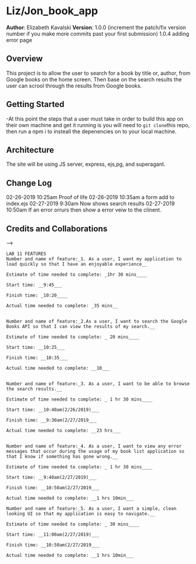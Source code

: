 # Liz/Jon_book_app

**Author**: Elizabeth Kavalski
**Version**: 1.0.0 (increment the patch/fix version number if you make more commits past your first submission)
1.0.4 adding error page

## Overview
This project is to allow the user to search for a book by title or, author, from Google books on the home screen. Then base on the search results the user can scrool through the results from Google books.  

## Getting Started
<!-- What are the steps that a user(another developer) must take in order to build this app on their own machine and get it running? -->
-At this point the steps that a user must take in order to build this app on their own machine and get it running is you will need to `git clone`this repo, then run a npm i to insteall the depenencies on to your local machine.   
 

## Architecture
<!-- Provide a detailed description of the application design. What technologies (languages, libraries, etc) you're using, and any other relevant design information. -->
The site will be using JS server, express, ejs,pg, and superagant.

## Change Log
02-26-2019 10:25am Proof of life
02-26-2019 10:35am a form add to index.ejs
02-27-2019 9:30am Now shows search results
02-27-2019 10:50am If an error orrurs then show a error veiw to the clinent.


## Credits and Collaborations
<!-- Give credit (and a link) to other people or resources that helped you build this application. -->
-->
```
LAB 11 FEATURES
Number and name of feature:_1. As a user, I want my application to load quickly so that I have an enjoyable experience__

Estimate of time needed to complete: _1hr 30 mins____

Start time: __9:45___

Finish time: _10:20____

Actual time needed to complete: _35 mins__


Number and name of feature:_2.As a user, I want to search the Google Books API so that I can view the results of my search.__

Estimate of time needed to complete: _ 20 mins____

Start time: __10:25___

Finish time: __10:35___

Actual time needed to complete: __10___


Number and name of feature:_3. As a user, I want to be able to browse the search results.__

Estimate of time needed to complete: _ 1 hr 30 mins____

Start time: __10:40am(2/26/2019)___

Finish time: __9:30am(2/27/2019___

Actual time needed to complete: __23 hrs___


Number and name of feature:_4. As a user, I want to view any error messages that occur during the usage of my book list application so that I know if something has gone wrong.__

Estimate of time needed to complete: _ 1 hr 30 mins____

Start time: __9:40am(2/27/2019)___

Finish time: __10:50am(2/27/2019___

Actual time needed to complete: __1 hrs 10min___

Number and name of feature:_5. As a user, I want a simple, clean looking UI so that my application is easy to navigate.__

Estimate of time needed to complete: _ 30 mins____

Start time: __11:00am(2/27/2019)___

Finish time: __10:50am(2/27/2019___

Actual time needed to complete: __1 hrs 10min___
